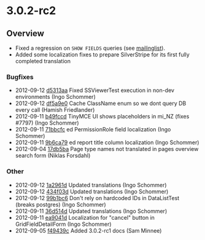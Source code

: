 # 3.0.2-rc2 #

## Overview ##

 * Fixed a regression on `SHOW FIELDS` queries (see [mailinglist](https://groups.google.com/forum/?fromgroups=#!topic/silverstripe-dev/kekR51nWFxs)).
 * Added some localization fixes to prepare SilverStripe for its first fully completed translation

### Bugfixes

 * 2012-09-12 [d5313aa](https://github.com/silverstripe/sapphire/commit/d5313aa) Fixed SSViewerTest execution in non-dev environments (Ingo Schommer)
 * 2012-09-12 [df5a9e0](https://github.com/silverstripe/sapphire/commit/df5a9e0) Cache ClassName enum so we dont query DB every call (Hamish Friedlander)
 * 2012-09-11 [b49fccd](https://github.com/silverstripe/sapphire/commit/b49fccd) TinyMCE UI shows placeholders in mi_NZ (fixes #7797) (Ingo Schommer)
 * 2012-09-11 [71bbcfc](https://github.com/silverstripe/sapphire/commit/71bbcfc) ed PermissionRole field localization (Ingo Schommer)
 * 2012-09-11 [9b6ca79](https://github.com/silverstripe/silverstripe-cms/commit/9b6ca79) ed report title column localization (Ingo Schommer)
 * 2012-09-04 [17db5ba](https://github.com/silverstripe/silverstripe-cms/commit/17db5ba) Page type names not translated in pages overview search form (Niklas Forsdahl)

### Other

 * 2012-09-12 [1a2961d](https://github.com/silverstripe/silverstripe-cms/commit/1a2961d) Updated translations (Ingo Schommer)
 * 2012-09-12 [434f03d](https://github.com/silverstripe/sapphire/commit/434f03d) Updated translations (Ingo Schommer)
 * 2012-09-12 [99b1bc6](https://github.com/silverstripe/sapphire/commit/99b1bc6) Don't rely on hardcoded IDs in DataListTest (breaks postgres) (Ingo Schommer)
 * 2012-09-11 [36d514d](https://github.com/silverstripe/sapphire/commit/36d514d) Updated translations (Ingo Schommer)
 * 2012-09-11 [ea9041d](https://github.com/silverstripe/sapphire/commit/ea9041d) Localization for "cancel" button in GridFieldDetailForm (Ingo Schommer)
 * 2012-09-05 [f49439c](https://github.com/silverstripe/sapphire/commit/f49439c) Added 3.0.2-rc1 docs (Sam Minnee)
